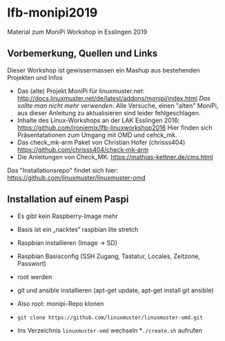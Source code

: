 # lfb-monipi2019

Material zum MoniPi Workshop in Esslingen 2019

## Vorbemerkung, Quellen und Links

Dieser Workshop ist gewissermassen ein Mashup aus bestehenden Projekten und Infos

* Das (alte) Projekt MoniPi für linuxmuster.net: http://docs.linuxmuster.net/de/latest/addons/monipi/index.html *Das sollte man nicht mehr verwenden*. Alle Versuche, einen "alten" MoniPi, aus dieser Anleitung zu aktualisieren sind leider fehlgeschlagen.
* Inhalte des Linux-Workshops an der LAK Esslingen 2016: https://github.com/ironiemix/lfb-linuxworkshop2016 Hier finden sich Präsentatationen zum Umgang mit OMD und cehck_mk.
* Das check_mk-arm Paket von Christian Hofer (chrisss404) https://github.com/chrisss404/check-mk-arm
* Die Anleitungen von Check_MK: https://mathias-kettner.de/cms.html

Das "Installationsrepo" findet sich hier: https://github.com/linuxmuster/linuxmuster-omd

## Installation auf einem Paspi

* Es gibt kein Raspberry-Image mehr
* Basis ist ein „nacktes“ raspbian lite stretch

* Raspbian installieren (Image → SD) 
* Raspbian Basisconfig (SSH Zugang, Tastatur, Locales, Zeitzone, Passwort)
* root werden
* git und ansible installieren  (apt-get update, apt-get install git ansible)
* Also root: monipi-Repo klonen
* ``git clone https://github.com/linuxmuster/linuxmuster-omd.git``
* Ins Verzeichnis ``linuxmuster-omd`` wechseln 
*``./create.sh`` aufrufen



